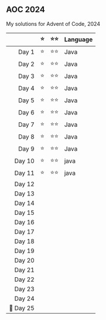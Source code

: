 ##  AOC 2024

My solutions for Advent of Code, 2024

|          | ⭐  |  ⭐⭐   | Language |
|---------:|:--:|:-----:|----------|
| Day 1    | ⭐  |  ⭐⭐   | Java     |
| Day 2    | ⭐  |  ⭐⭐   | Java     |
| Day 3    | ⭐  |  ⭐⭐   | Java     |
| Day 4    | ⭐  |  ⭐⭐   | Java     |
| Day 5    | ⭐  |  ⭐⭐   | Java     |
| Day 6    | ⭐  |  ⭐⭐   | Java     |
| Day 7    | ⭐  |  ⭐⭐   | Java     |
| Day 8    | ⭐  |  ⭐⭐   | Java     |
| Day 9    | ⭐  |  ⭐⭐   | Java     |
| Day 10   | ⭐  |  ⭐⭐   | java     |
| Day 11   | ⭐  |  ⭐⭐   | java     |
| Day 12   |    |       |          |
| Day 13   |    |       |          |
| Day 14   |    |       |          |
| Day 15   |    |       |          |
| Day 16   |    |       |          |
| Day 17   |    |       |          |
| Day 18   |    |       |          |
| Day 19   |    |       |          |
| Day 20   |    |       |          |
| Day 21   |    |       |          |
| Day 22   |    |       |          |
| Day 23   |    |       |          |
| Day 24   |    |       |          |
| 🌟 Day 25 |    |       |          |
